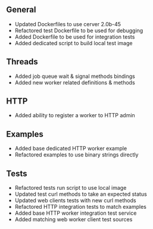 ## General
- Updated Dockerfiles to use cerver 2.0b-45
- Refactored test Dockerfile to be used for debugging
- Added Dockerfile to be used for integration tests
- Added dedicated script to build local test image

## Threads
- Added job queue wait & signal methods bindings
- Added new worker related definitions & methods

## HTTP
- Added ability to register a worker to HTTP admin

## Examples
- Added base dedicated HTTP worker example
- Refactored examples to use binary strings directly

## Tests
- Refactored tests run script to use local image
- Updated test curl methods to take an expected status
- Updated web clients tests with new curl methods
- Refactored HTTP integration tests to match examples
- Added base HTTP worker integration test service
- Added matching web worker client test sources